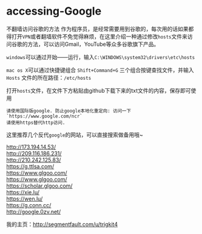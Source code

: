 accessing-Google
================

不翻墙访问谷歌的方法
作为程序员，是经常需要用到谷歌的，每次用的话如果都得打开`VPN`或者翻墙软件不免觉得麻烦，在这里介绍一种通过修改`hosts`文件来访问谷歌的方法，可以访问Gmail，YouTube等众多谷歌旗下产品。

`windows`可以通过开始——运行，输入`C:\WINDOWS\system32\drivers\etc\hosts`



`mac os X`可以通过快捷键组合 `Shift+Command+G` 三个组合按键查找文件，并输入 `Hosts` 文件的所在路径：`/etc/hosts`


打开`hosts`文件，在文件下方粘贴由github下载下来的txt文件的内容，保存即可使用


    请使用国际版google. 防止google本地化重定向: 访问一下`https://www.google.com/ncr`
    请使用https替代http访问.
这里推荐几个反代`google`的网站，可以直接搜索做备用哦~

http://173.194.14.53/<br/>
http://209.116.186.231/<br/>
http://210.242.125.83/<br/>
https://g.ttlsa.com/<br/>
https://www.glgoo.com/<br/>
https://www.glgoo.com/<br/>
https://scholar.glgoo.com/<br/>
https://xie.lu/<br/>
https://wen.lu/<br/>
https://g.conn.cc/<br/>
http://google.0zv.net/<br/>





我的主页：http://segmentfault.com/u/trigkit4
